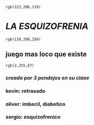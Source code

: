 `rgb(123,206,119)`
# **_LA ESQUIZOFRENIA_** 
`rgb(110,200,250)`
## **juego mas loco que existe** 
`rgb(2,255,67)`
### *creado por 3 pendejos en su clase* 
### kevin: retrasado
### oliver: imbecil, diabetico
### sergio: esquizofrenico